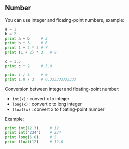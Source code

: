## Number

You can use integer and floating-point numbers, example:

```python
a = 1
b = 2
print a + b     # 3
print b * 3     # 6
print 1 + 2 * 3 # 7
print (1 + 2) * 3   # 9

c = 1.5
print c * 2     # 3.0

print 1 / 3     # 0
print 1.0 / 3   # 0.333333333333
```

Conversion between integer and floating-point number:

* `int(x)` : convert x to integer
* `long(x)` : convert x to long integer
* `float(x)` : convert x to floating-point number

Example:

```python
print int(12.3)     # 12
print int("234")    # 234
print long(5.6)     # 5
print float(12)     # 12.0
```
